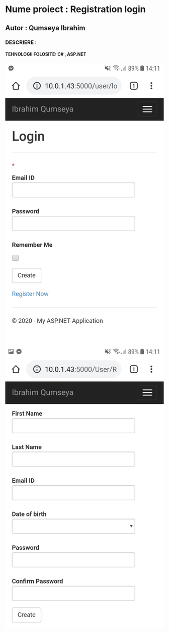 # Nume proiect : Registration login

## Autor : Qumseya Ibrahim

### DESCRIERE :

#### TEHNOLOGII FOLOSITE: C# , ASP.NET

![Image of project](https://github.com/IbrahimQumseya/IbrahimQumseya.github.io/blob/master/HTML/Proiect/img/proiect2.jpg)
![Image of project](https://github.com/IbrahimQumseya/IbrahimQumseya.github.io/blob/master/HTML/Proiect/img/proiect.jpg)

